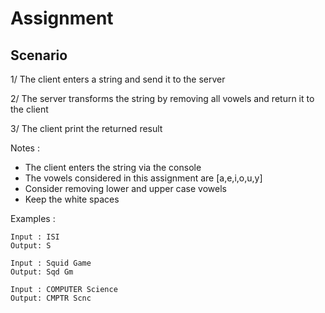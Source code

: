 # Assignment

## Scenario

1/ The client enters a string and send it to the server

2/ The server transforms the string by removing all vowels and return it to the client

3/ The client print the returned result

Notes :
- The client enters the string via the console
- The vowels considered in this assignment are [a,e,i,o,u,y]
- Consider removing lower and upper case vowels
- Keep the white spaces

Examples : 

```
Input : ISI
Output: S
```

```
Input : Squid Game
Output: Sqd Gm
```

```
Input : COMPUTER Science
Output: CMPTR Scnc
```